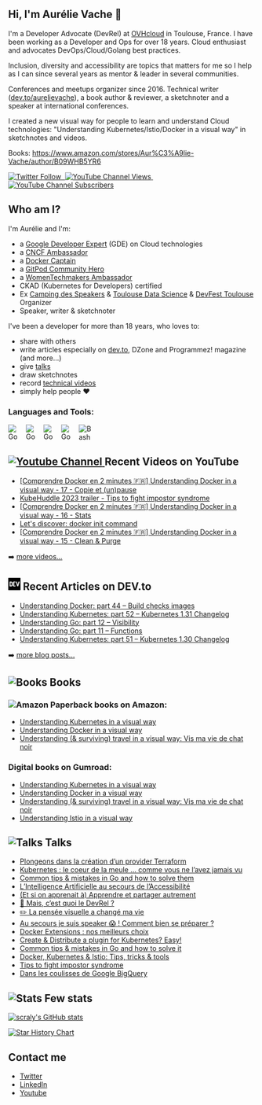 ## Hi, I'm Aurélie Vache 👋

I'm a Developer Advocate (DevRel) at [OVHcloud](https://www.ovhcloud.com/fr/) in Toulouse, France.
I have been working as a Developer and Ops for over 18 years. Cloud enthusiast and advocates DevOps/Cloud/Golang best practices. 

Inclusion, diversity and accessibility are topics that matters for me so I help as I can since several years as mentor & leader in several communities.

Conferences and meetups organizer since 2016. Technical writer ([dev.to/aurelievache](https://dev.to/aurelievache/)), a book author & reviewer, a sketchnoter and a speaker at international conferences.

I created a new visual way for people to learn and understand Cloud technologies: "Understanding Kubernetes/Istio/Docker in a visual way" in sketchnotes and videos.

Books: https://www.amazon.com/stores/Aur%C3%A9lie-Vache/author/B09WHB5YR6

<a href="https://twitter.com/aurelievache"><img alt="Twitter Follow" src="https://img.shields.io/twitter/follow/aurelievache?label=Twitter&style=for-the-badge&logo=twitter&color=1DA1F2"> &nbsp;<a href="https://www.youtube.com/c/AurelieVache"><img alt="YouTube Channel Views" src="https://img.shields.io/youtube/channel/views/UCrRk0kOP58lBMl9B8ZS8Vlg?style=for-the-badge&logo=youtube&label=YOUTUBE VIEWS">&nbsp;<img alt="YouTube Channel Subscribers" src="https://img.shields.io/youtube/channel/subscribers/UCrRk0kOP58lBMl9B8ZS8Vlg?style=for-the-badge&logo=youtube&label=YOUTUBE"></a>

## Who am I?

I'm Aurélie and I'm:

* a [Google Developer Expert](https://developers.google.com/community/experts/directory) (GDE) on Cloud technologies
* a [CNCF Ambassador](https://www.cncf.io/people/ambassadors/)
* a [Docker Captain](https://www.docker.com/community/captains/)
* a [GitPod Community Hero](https://www.gitpod.io/community/heroes)
* a [WomenTechmakers Ambassador](https://developers.google.com/womentechmakers/ambassadors)
* CKAD (Kubernetes for Developers) certified
* Ex [Camping des Speakers](https://camping-speakers.fr/) & [Toulouse Data Science](https://www.tlse-data-science.fr/) & [DevFest Toulouse](https://devfesttoulouse.fr/) Organizer
* Speaker, writer & sketchnoter

I've been a developer for more than 18 years, who loves to:
* share with others
* write articles especially on [dev.to](https://dev.to/aurelievache), DZone and Programmez! magazine (and more...)
* give [talks](https://noti.st/aurelievache)
* draw sketchnotes
* record [technical videos](https://www.youtube.com/channel/UCrRk0kOP58lBMl9B8ZS8Vlg)
* simply help people ❤️

### Languages and Tools:

<img align="left" alt="Go" width="26px" src="https://cdn.jsdelivr.net/gh/devicons/devicon/icons/go/go-original.svg" style="padding-right:10px;" />
<img align="left" alt="Go" width="26px" src="https://cdn.jsdelivr.net/gh/devicons/devicon/icons/docker/docker-original.svg" style="padding-right:10px;" />
<img align="left" alt="Go" width="26px" src="https://cdn.jsdelivr.net/npm/simple-icons@3.13.0/icons/kubernetes.svg" style="padding-right:10px;" />
<img align="left" alt="Go" width="26px" src="https://cdn.jsdelivr.net/npm/simple-icons@3.13.0/icons/terraform.svg" style="padding-right:10px;" />

<img align="left" alt="Bash" width="26px" src="https://cdn.jsdelivr.net/npm/simple-icons@3.13.0/icons/gnubash.svg" style="padding-right:10px;" />


<br />
<br />

## <a href="https://www.youtube.com/channel/UCrRk0kOP58lBMl9B8ZS8Vlg"><img src="https://icons.getbootstrap.com/assets/icons/youtube.svg" title="YouTube Channel" alt="Youtube Channel" width="30"/> </a>Recent Videos on YouTube
 
<!-- YOUTUBE-VIDEOS-LIST:START -->
- [[Comprendre Docker en 2 minutes 🇫🇷] Understanding Docker in a visual way - 17 - Copie et (un)pause](https://www.youtube.com/watch?v=uRQ7Qm_0BZ8)
- [KubeHuddle 2023 trailer - Tips to fight impostor syndrome](https://www.youtube.com/watch?v=N33l5k8eIt0)
- [[Comprendre Docker en 2 minutes 🇫🇷] Understanding Docker in a visual way - 16 - Stats](https://www.youtube.com/watch?v=IKMedfrGVnE)
- [Let's discover: docker init command](https://www.youtube.com/watch?v=9CDnTW_uIOM)
- [[Comprendre Docker en 2 minutes 🇫🇷] Understanding Docker in a visual way - 15 - Clean & Purge](https://www.youtube.com/watch?v=jUNBCkTamWY)
<!-- YOUTUBE-VIDEOS-LIST:END -->

➡️ [more videos...](https://www.youtube.com/c/AurelieVache)
  
## <a href="https://dev.to/aurelievache"><img src="https://github.com/scraly/scraly/blob/master/dev-black.png" title="DEV" alt="DEV" width="25"/></a> Recent Articles on DEV.to

<!-- BLOG-POST-LIST:START -->
- [Understanding Docker: part 44 – Build checks images](https://dev.to/aurelievache/understanding-docker-part-44-build-checks-images-3aa9)
- [Understanding Kubernetes: part 52 – Kubernetes 1.31 Changelog](https://dev.to/aurelievache/understanding-kubernetes-part-52-kubernetes-131-changelog-5g5d)
- [Understanding Go: part 12 – Visibility](https://dev.to/aurelievache/understanding-go-part-12-visibility-3037)
- [Understanding Go: part 11 – Functions](https://dev.to/aurelievache/understanding-go-part-11-functions-3gjh)
- [Understanding Kubernetes: part 51 – Kubernetes 1.30 Changelog](https://dev.to/aurelievache/understanding-kubernetes-part-51-kubernetes-130-changelog-59l7)
<!-- BLOG-POST-LIST:END -->

➡️ [more blog posts...](https://dev.to/aurelievache/)
 
## <img src="https://icons.getbootstrap.com/assets/icons/book.svg" title="Books" alt="Books" width="25"/> Books

### <img src="https://icons.getbootstrap.com/assets/icons/amazon.svg" title="Amazon" alt="Amazon" width="30"/> Paperback books on Amazon:

* [Understanding Kubernetes in a visual way](https://www.amazon.com/Understanding-Kubernetes-visual-way-sketchnotes/dp/B0BB619188)
* [Understanding Docker in a visual way](https://www.amazon.com/Understanding-Docker-visual-way-sketchnotes/dp/B0BT6ZXR1W)
* [Understanding (& surviving) travel in a visual way: Vis ma vie de chat noir](https://www.amazon.com/Understanding-surviving-travel-visual-way/dp/B0CRVM8P2Z)

### Digital books on Gumroad:
* [Understanding Kubernetes in a visual way](https://gumroad.com/aurelievache#uCxcr)
* [Understanding Docker in a visual way](https://gumroad.com/aurelievache#YTLzM)
* [Understanding (& surviving) travel in a visual way: Vis ma vie de chat noir](https://aurelievache.gumroad.com/l/understanding-travel-visual-way-fr?layout=profile)
* [Understanding Istio in a visual way](https://gumroad.com/aurelievache#vJYhM)

## <img src="https://icons.getbootstrap.com/assets/icons/mic-fill.svg" title="Talks" alt="Talks" width="25"/> Talks

* [Plongeons dans la création d’un provider Terraform](https://noti.st/aurelievache/jHXxbW/plongeons-dans-la-creation-dun-provider-terraform)
* [Kubernetes : le coeur de la meule … comme vous ne l’avez jamais vu](https://noti.st/aurelievache/LbGlTv/kubernetes-le-coeur-de-la-meule-comme-vous-ne-lavez-jamais-vu)
* [Common tips & mistakes in Go and how to solve them](https://noti.st/aurelievache/cCuew3/common-tips-mistakes-in-go-and-how-to-solve-them)
* [L’Intelligence Artificielle au secours de l’Accessibilité](https://noti.st/aurelievache/3UWqQO/lintelligence-artificielle-au-secours-de-laccessibilite)
* [(Et si on apprenait à) Apprendre et partager autrement](https://noti.st/aurelievache/D2cBX0/et-si-on-apprenait-a-apprendre-et-partager-autrement)
* [🦄 Mais, c’est quoi le DevRel ?](https://noti.st/aurelievache/71J7b9/mais-cest-quoi-le-devrel)
* [✏️ La pensée visuelle a changé ma vie](https://noti.st/aurelievache/qkioAv/la-pensee-visuelle-a-change-ma-vie)
* [Au secours je suis speaker 😱 ! Comment bien se préparer ?](https://noti.st/aurelievache/Vu1yqK/au-secours-je-suis-speaker-comment-bien-se-preparer)
* [Docker Extensions : nos meilleurs choix](https://noti.st/aurelievache/TionB7/docker-extensions-nos-meilleurs-choix)
* [Create & Distribute a plugin for Kubernetes? Easy!](http://bit.ly/kubernetes-plugin-krew)
* [Common tips & mistakes in Go and how to solve it](https://docs.google.com/presentation/d/1RIzB0mW7XbaoarZVoRQREPE4ZBEY9wsbaGE97Ju6G-U/)
* [Docker, Kubernetes & Istio: Tips, tricks & tools](http://bit.ly/docker-k8s-Istio-tips-tricks)
* [Tips to fight impostor syndrome](https://noti.st/aurelievache/pgjKpF/tips-to-fight-impostor-syndrome)
* [Dans les coulisses de Google BigQuery](https://noti.st/aurelievache/Gp4J7u/dans-les-coulisses-de-google-bigquery)

## <img src="https://icons.getbootstrap.com/assets/icons/bar-chart-fill.svg" title="Stats" alt="Stats" width="25"/> Few stats

[![scraly's GitHub stats](https://github-readme-stats.vercel.app/api?username=scraly)](https://github.com/anuraghazra/github-readme-stats)

[![Star History Chart](https://api.star-history.com/svg?repos=scraly/developers-conferences-agenda&type=Date)](https://star-history.com/#scraly/developers-conferences-agenda&Date)


## Contact me

* [Twitter](https://twitter.com/aurelievache)
* [LinkedIn](https://www.linkedin.com/in/aurelievache/)
* [Youtube](https://www.youtube.com/channel/UCrRk0kOP58lBMl9B8ZS8Vlg)
